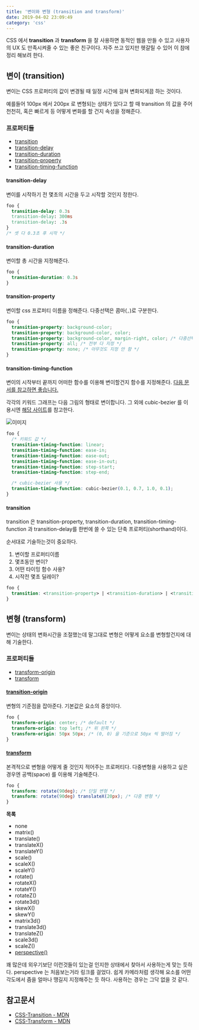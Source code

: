 ```yaml
---
title: '변이와 변형 (transition and transform)'
date: 2019-04-02 23:09:49
category: 'css'
---
```


CSS 에서 **transition** 과 **transform** 을 잘 사용하면 동적인 웹을 만들 수 있고 사용자의 UX 도 만족시켜줄 수 있는 좋은 친구이다. 자주 쓰고 있지만 헷갈릴 수 있어 이 참에 정리 해보려 한다.

## 변이 (transition)

변이는 CSS 프로퍼티의 값이 변경될 때 일정 시간에 걸쳐 변화되게끔 하는 것이다.  

예를들어 100px 에서 200px 로 변형되는 상태가 있다고 할 때 transition 의 값을 주어 천천히, 혹은 빠르게 등 어떻게 변화를 할 건지 속성을 정해준다.

### 프로퍼티들

* [transition](#transition)
* [transition-delay](#transition-delay)
* [transition-duration](#transition-duration)
* [transition-property](#transition-property)
* [transition-timing-function](#transition-timing-function)

#### transition-delay

변이를 시작하기 전 몇초의 시간을 두고 시작할 것인지 정한다.

```css
foo {
  transition-delay: 0.3s
  transition-delay: 300ms
  transition-delay: .3s
}
/* 셋 다 0.3초 후 시작 */
```

#### transition-duration

변이할 총 시간을 지정해준다.

```css
foo {
  transition-duration: 0.3s
}
```

#### transition-property

변이할 css 프로퍼티 이름을 정해준다. 다중선택은 콤마(`,`)로 구분한다.

```css
foo {
  transition-property: background-color;
  transition-property: background-color, color;
  transition-property: background-color, margin-right, color; /* 다중선택 */
  transition-property: all; /* 전부 다 지정 */
  transition-property: none; /* 아무것도 지정 안 함 */
}
```

#### transition-timing-function

변이의 시작부터 끝까지 어떠한 함수를 이용해 변이할건지 함수를 지정해준다. [다음 문서를 참고하면 좋습니다.](https://developer.mozilla.org/en-US/docs/Web/CSS/timing-function)

각각의 키워드 그래프는 다음 그림의 형태로 변이합니다. 그 외에 cubic-bezier 를 이용시엔 [해당 사이트](http://cubic-bezier.com)를 참고한다.

![이미지](https://i.stack.imgur.com/qyvON.png)

```css
foo {
  /* 키워드 값 */
  transition-timing-function: linear;
  transition-timing-function: ease-in;
  transition-timing-function: ease-out;
  transition-timing-function: ease-in-out;
  transition-timing-function: step-start;
  transition-timing-function: step-end;

  /* cubic-bezier 사용 */
  transition-timing-function: cubic-bezier(0.1, 0.7, 1.0, 0.1);
}
```

#### transition

transition 은 transition-property, transition-duration, transition-timing-function 과 transition-delay를 한번에 쓸 수 있는 단축 프로퍼티(shorthand)이다.

순서대로 기술하는것이 중요하다.

1. 변이할 프로퍼티이름
2. 몇초동안 변이?
3. 어떤 타이밍 함수 사용?
4. 시작전 몇초 딜레이?

```css
foo {
  transition: <transition-property> | <transition-duration> | <transition-timing-function> | <transition-delay>
}
```

## 변형 (transform)

변이는 상태의 변화시간을 조절했는데 말그대로 변형은 어떻게 요소를 변형할건지에 대해 기술한다.

### 프로퍼티들

* [transform-origin](#transform-origin)
* [transform](#transform)

#### [transition-origin](https://developer.mozilla.org/ko/docs/Web/CSS/transform-origin)

변형의 기준점을 잡아준다. 기본값은 요소의 중앙이다.

```css
foo {
  transform-origin: center; /* default */
  transform-origin: top left; /* 위 왼쪽 */
  transform-origin: 50px 50px; /* (0, 0) 을 기준으로 50px 씩 떨어짐 */
}
```

#### [transform](https://developer.mozilla.org/ko/docs/Web/CSS/transform)

본격적으로 변형을 어떻게 줄 것인지 적어주는 프로퍼티다. 다중변형을 사용하고 싶은 경우엔 공백(space) 를 이용해 기술해준다.

```css
foo {
  transform: rotate(90deg); /* 단일 변형 */
  transform: rotate(90deg) translateX(20px); /* 다중 변형 */
}
```

**목록**
* none
* matrix()
* translate()
* translateX()
* translateY()
* scale()
* scaleX()
* scaleY()
* rotate()
* rotateX()
* rotateY()
* rotateZ()
* rotate3d()
* skewX()
* skewY()
* matrix3d()
* translate3d()
* translateZ()
* scale3d()
* scaleZ()
* [perspective()](https://developer.mozilla.org/ko/docs/Web/CSS/perspective)

꽤 많은데 외우기보단 이런것들이 있는걸 인지한 상태에서 찾아서 사용하는게 맞는 듯하다. perspective 는 처음보는거라 링크를 걸었다. 쉽게 카메라처럼 생각해 요소를 어떤 각도에서 줌을 얼마나 땡길지 지정해주는 듯 하다. 사용하는 경우는 그닥 없을 것 같다.


## 참고문서

* [CSS-Transition - MDN](https://developer.mozilla.org/ko/docs/Web/CSS/CSS_Transitions/Using_CSS_transitions)
* [CSS-Transform - MDN](https://developer.mozilla.org/ko/docs/Web/CSS/CSS_Transforms/Using_CSS_transforms)
